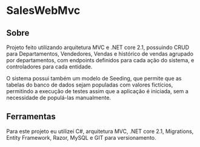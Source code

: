 # SalesWebMvc

## Sobre 

 Projeto feito utilizando arquitetura MVC e .NET core 2.1, possuindo CRUD para Departamentos, Vendedores, Vendas e histórico de vendas agrupado por departamentos, com  endpoints definidos para cada ação do sistema, e controladores para cada entidade. 

 O sistema possui também um modelo de Seeding, que permite que as tabelas do banco de dados sejam populadas com valores fictícios, permitindo a execução de testes assim que a aplicação é iniciada, sem a necessidade de populá-las manualmente.

## Ferramentas 

 Para este projeto eu utilizei C#, arquitetura MVC, .NET core 2.1, Migrations, Entity Framework, Razor, MySQL e GIT para versionamento.
